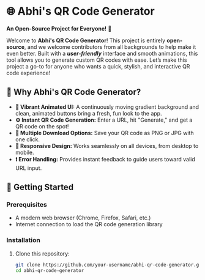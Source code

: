 # 🌐 Abhi's QR Code Generator

**An Open-Source Project for Everyone!** 🥳

Welcome to **Abhi's QR Code Generator**! 
This project is entirely **open-source**, and we welcome contributors from all backgrounds to help make it even better. Built with a ***user-friendly*** interface and smooth animations, this tool allows you to generate custom QR codes with ease. Let’s make this project a go-to for anyone who wants a quick, stylish, and interactive QR code experience!


## 🎉 Why Abhi's QR Code Generator?

- **🎨 Vibrant Animated UI:** A continuously moving gradient background and clean, animated buttons bring a fresh, fun look to the app.
- **⚙️ Instant QR Code Generation:** Enter a URL, hit "Generate," and get a QR code on the spot!
- **📂 Multiple Download Options:** Save your QR code as PNG or JPG with one click.
- **📱 Responsive Design:** Works seamlessly on all devices, from desktop to mobile.
- **❗ Error Handling:** Provides instant feedback to guide users toward valid URL input.

## 🚀 Getting Started

### Prerequisites
- A modern web browser (Chrome, Firefox, Safari, etc.)
- Internet connection to load the QR code generation library

### Installation
1. Clone this repository:
   ```bash
   git clone https://github.com/your-username/abhi-qr-code-generator.git
   cd abhi-qr-code-generator
